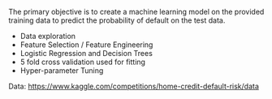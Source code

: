 The primary objective is to create a machine learning model on the provided training data to predict the probability of default on the test data.

- Data exploration
- Feature Selection / Feature Engineering
- Logistic Regression and Decision Trees
- 5 fold cross validation used for fitting
- Hyper-parameter Tuning

Data: https://www.kaggle.com/competitions/home-credit-default-risk/data
